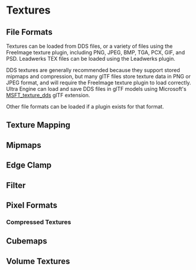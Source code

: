 # Textures

## File Formats

Textures can be loaded from DDS files, or a variety of files using the FreeImage texture plugin, including PNG, JPEG, BMP, TGA, PCX, GIF, and PSD. Leadwerks TEX files can be loaded using the Leadwerks plugin.

DDS textures are generally recommended because they support stored mipmaps and compression, but many glTF files store texture data in PNG or JPEG format, and will require the FreeImage texture plugin to load correctly. Ultra Engine can load and save DDS files in glTF models using Microsoft's [MSFT_texture_dds](https://github.com/KhronosGroup/glTF/tree/main/extensions/2.0/Vendor/MSFT_texture_dds) glTF extension.

Other file formats can be loaded if a plugin exists for that format.

## Texture Mapping



## Mipmaps

## Edge Clamp

## Filter



## Pixel Formats


### Compressed Textures


## Cubemaps


## Volume Textures

